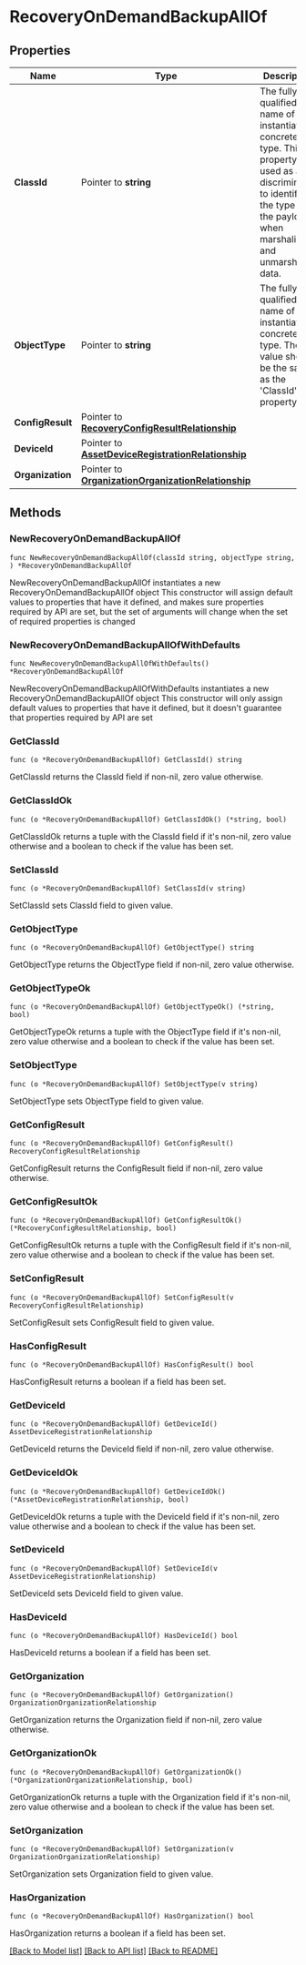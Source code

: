 # RecoveryOnDemandBackupAllOf

## Properties

Name | Type | Description | Notes
------------ | ------------- | ------------- | -------------
**ClassId** | Pointer to **string** | The fully-qualified name of the instantiated, concrete type. This property is used as a discriminator to identify the type of the payload when marshaling and unmarshaling data. | [default to "recovery.OnDemandBackup"]
**ObjectType** | Pointer to **string** | The fully-qualified name of the instantiated, concrete type. The value should be the same as the &#39;ClassId&#39; property. | [default to "recovery.OnDemandBackup"]
**ConfigResult** | Pointer to [**RecoveryConfigResultRelationship**](RecoveryConfigResultRelationship.md) |  | [optional] 
**DeviceId** | Pointer to [**AssetDeviceRegistrationRelationship**](AssetDeviceRegistrationRelationship.md) |  | [optional] 
**Organization** | Pointer to [**OrganizationOrganizationRelationship**](OrganizationOrganizationRelationship.md) |  | [optional] 

## Methods

### NewRecoveryOnDemandBackupAllOf

`func NewRecoveryOnDemandBackupAllOf(classId string, objectType string, ) *RecoveryOnDemandBackupAllOf`

NewRecoveryOnDemandBackupAllOf instantiates a new RecoveryOnDemandBackupAllOf object
This constructor will assign default values to properties that have it defined,
and makes sure properties required by API are set, but the set of arguments
will change when the set of required properties is changed

### NewRecoveryOnDemandBackupAllOfWithDefaults

`func NewRecoveryOnDemandBackupAllOfWithDefaults() *RecoveryOnDemandBackupAllOf`

NewRecoveryOnDemandBackupAllOfWithDefaults instantiates a new RecoveryOnDemandBackupAllOf object
This constructor will only assign default values to properties that have it defined,
but it doesn't guarantee that properties required by API are set

### GetClassId

`func (o *RecoveryOnDemandBackupAllOf) GetClassId() string`

GetClassId returns the ClassId field if non-nil, zero value otherwise.

### GetClassIdOk

`func (o *RecoveryOnDemandBackupAllOf) GetClassIdOk() (*string, bool)`

GetClassIdOk returns a tuple with the ClassId field if it's non-nil, zero value otherwise
and a boolean to check if the value has been set.

### SetClassId

`func (o *RecoveryOnDemandBackupAllOf) SetClassId(v string)`

SetClassId sets ClassId field to given value.


### GetObjectType

`func (o *RecoveryOnDemandBackupAllOf) GetObjectType() string`

GetObjectType returns the ObjectType field if non-nil, zero value otherwise.

### GetObjectTypeOk

`func (o *RecoveryOnDemandBackupAllOf) GetObjectTypeOk() (*string, bool)`

GetObjectTypeOk returns a tuple with the ObjectType field if it's non-nil, zero value otherwise
and a boolean to check if the value has been set.

### SetObjectType

`func (o *RecoveryOnDemandBackupAllOf) SetObjectType(v string)`

SetObjectType sets ObjectType field to given value.


### GetConfigResult

`func (o *RecoveryOnDemandBackupAllOf) GetConfigResult() RecoveryConfigResultRelationship`

GetConfigResult returns the ConfigResult field if non-nil, zero value otherwise.

### GetConfigResultOk

`func (o *RecoveryOnDemandBackupAllOf) GetConfigResultOk() (*RecoveryConfigResultRelationship, bool)`

GetConfigResultOk returns a tuple with the ConfigResult field if it's non-nil, zero value otherwise
and a boolean to check if the value has been set.

### SetConfigResult

`func (o *RecoveryOnDemandBackupAllOf) SetConfigResult(v RecoveryConfigResultRelationship)`

SetConfigResult sets ConfigResult field to given value.

### HasConfigResult

`func (o *RecoveryOnDemandBackupAllOf) HasConfigResult() bool`

HasConfigResult returns a boolean if a field has been set.

### GetDeviceId

`func (o *RecoveryOnDemandBackupAllOf) GetDeviceId() AssetDeviceRegistrationRelationship`

GetDeviceId returns the DeviceId field if non-nil, zero value otherwise.

### GetDeviceIdOk

`func (o *RecoveryOnDemandBackupAllOf) GetDeviceIdOk() (*AssetDeviceRegistrationRelationship, bool)`

GetDeviceIdOk returns a tuple with the DeviceId field if it's non-nil, zero value otherwise
and a boolean to check if the value has been set.

### SetDeviceId

`func (o *RecoveryOnDemandBackupAllOf) SetDeviceId(v AssetDeviceRegistrationRelationship)`

SetDeviceId sets DeviceId field to given value.

### HasDeviceId

`func (o *RecoveryOnDemandBackupAllOf) HasDeviceId() bool`

HasDeviceId returns a boolean if a field has been set.

### GetOrganization

`func (o *RecoveryOnDemandBackupAllOf) GetOrganization() OrganizationOrganizationRelationship`

GetOrganization returns the Organization field if non-nil, zero value otherwise.

### GetOrganizationOk

`func (o *RecoveryOnDemandBackupAllOf) GetOrganizationOk() (*OrganizationOrganizationRelationship, bool)`

GetOrganizationOk returns a tuple with the Organization field if it's non-nil, zero value otherwise
and a boolean to check if the value has been set.

### SetOrganization

`func (o *RecoveryOnDemandBackupAllOf) SetOrganization(v OrganizationOrganizationRelationship)`

SetOrganization sets Organization field to given value.

### HasOrganization

`func (o *RecoveryOnDemandBackupAllOf) HasOrganization() bool`

HasOrganization returns a boolean if a field has been set.


[[Back to Model list]](../README.md#documentation-for-models) [[Back to API list]](../README.md#documentation-for-api-endpoints) [[Back to README]](../README.md)


